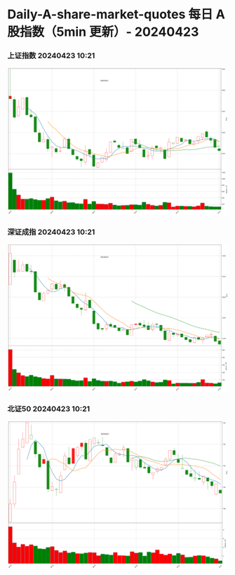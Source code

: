 
# Daily-A-share-market-quotes 每日 A 股指数（5min 更新）- 20240423

### 上证指数 20240423 10:21
![](./fig/2024/4/20240423-sh000001.png)

### 深证成指 20240423 10:21
![](./fig/2024/4/20240423-sz399001.png)

### 北证50 20240423 10:21
![](./fig/2024/4/20240423-bj899050.png)
